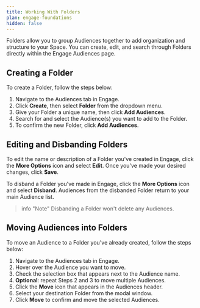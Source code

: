 ```yaml
---
title: Working With Folders
plan: engage-foundations
hidden: false
---
```



Folders allow you to group Audiences together to add organization and structure to your Space.  You can create, edit, and search through Folders directly within the Engage Audiences page.


## Creating a Folder

To create a Folder, follow the steps below:

1. Navigate to the Audiences tab in Engage.
2. Click **Create**, then select **Folder** from the dropdown menu.
3. Give your Folder a unique name, then click **Add Audiences**.
4. Search for and select the Audience(s) you want to add to the Folder.
5. To confirm the new Folder, click **Add Audiences**.

## Editing and Disbanding Folders

To edit the name or description of a Folder you've created in Engage, click the **More Options** icon and select **Edit**.  Once you've made your desired changes, click **Save**.

To disband a Folder you've made in Engage, click the **More Options** icon and select **Disband**.   Audiences from the disbanded Folder return to your main Audience list.

> info "Note"
> Disbanding a Folder won't delete any Audiences.

## Moving Audiences into Folders

To move an Audience to a Folder you've already created, follow the steps below:

1. Navigate to the Audiences tab in Engage.
2. Hover over the Audience you want to move.
3. Check the selection box that appears next to the Audience name.
4. **Optional**: repeat Steps 2 and 3 to move multiple Audiences.
5. Click the **Move** icon that appears in the Audiences header.
6. Select your destination Folder from the modal window.
7. Click **Move** to confirm and move the selected Audiences.
